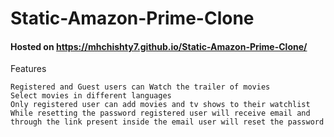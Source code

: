 # Static-Amazon-Prime-Clone
####  Hosted on https://mhchishty7.github.io/Static-Amazon-Prime-Clone/

Features

    Registered and Guest users can Watch the trailer of movies
    Select movies in different languages
    Only registered user can add movies and tv shows to their watchlist
    While resetting the password registered user will receive email and through the link present inside the email user will reset the password


